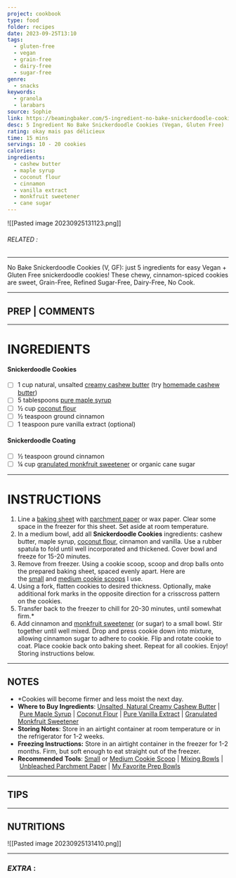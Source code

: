 ```yaml
---
project: cookbook
type: food
folder: recipes
date: 2023-09-25T13:10
tags:
  - gluten-free
  - vegan
  - grain-free
  - dairy-free
  - sugar-free
genre:
  - snacks
keywords:
  - granola
  - larabars
source: Sophie
link: https://beamingbaker.com/5-ingredient-no-bake-snickerdoodle-cookies-vegan-gluten-free/
desc: 5 Ingredient No Bake Snickerdoodle Cookies (Vegan, Gluten Free)
rating: okay mais pas délicieux
time: 15 mins
servings: 10 - 20 cookies
calories: 
ingredients:
  - cashew butter
  - maple syrup
  - coconut flour
  - cinnamon
  - vanilla extract
  - monkfruit sweetener
  - cane sugar
---
```


![[Pasted image 20230925131123.png]]
###### *RELATED* : 
---
No Bake Snickerdoodle Cookies (V, GF): just 5 ingredients for easy Vegan + Gluten Free snickerdoodle cookies! These chewy, cinnamon-spiced cookies are sweet, Grain-Free, Refined Sugar-Free, Dairy-Free, No Cook.

---
## PREP | COMMENTS



---
# INGREDIENTS

#### **Snickerdoodle Cookies**

- [ ] 1 cup natural, unsalted [creamy cashew butter](https://beamingbaker.com/recommends/cashew-butter/ "Cashew Butter") (try [homemade cashew butter](https://beamingbaker.com/how-to-make-homemade-cashew-butter-recipe-tutorial/))
- [ ] 5 tablespoons [pure maple syrup](https://beamingbaker.com/recommends/maple-syrup/ "Coombs Farms Pure Maple Syrup")
- [ ] ½ cup [coconut flour](https://beamingbaker.com/recommends/organic-coconut-flour-4lbs/ "Organic Coconut Flour 4lbs")
- [ ] ½ teaspoon ground cinnamon
- [ ] 1 teaspoon pure vanilla extract (optional)

#### **Snickerdoodle Coating**

- [ ] ½ teaspoon ground cinnamon
- [ ] ¼ cup [granulated monkfruit sweetener](https://beamingbaker.com/recommends/granulated-monkfruit-sweetener-1lb-classic/ "Granulated Monkfruit Sweetener 1lb - Classic") or organic cane sugar

---
# INSTRUCTIONS

1. Line a [baking sheet](https://beamingbaker.com/recommends/cookie-sheet/ "Baking Sheet") with [parchment paper](https://beamingbaker.com/recommends/unbleached-parchment-paper/ "Unbleached Parchment Paper") or wax paper. Clear some space in the freezer for this sheet. Set aside at room temperature.
2. In a medium bowl, add all **Snickerdoodle Cookies** ingredients: cashew butter, maple syrup, [coconut flour](https://amzn.to/3vmYVI2), cinnamon and vanilla. Use a rubber spatula to fold until well incorporated and thickened. Cover bowl and freeze for 15-20 minutes.
3. Remove from freezer. Using a cookie scoop, scoop and drop balls onto the prepared baking sheet, spaced evenly apart. Here are the [small](https://beamingbaker.com/recommends/1-tablespoon-cookie-scoop/ "Small Cookie Scoop") and [medium cookie scoops](https://beamingbaker.com/recommends/2-tablespoon-cookie-scoop/ "Medium Cookie Scoop") I use.
4. Using a fork, flatten cookies to desired thickness. Optionally, make additional fork marks in the opposite direction for a crisscross pattern on the cookies.
5. Transfer back to the freezer to chill for 20-30 minutes, until somewhat firm.*
6. Add cinnamon and [monkfruit sweetener](https://beamingbaker.com/recommends/granulated-monkfruit-sweetener-1lb-classic/ "Granulated Monkfruit Sweetener 1lb - Classic") (or sugar) to a small bowl. Stir together until well mixed. Drop and press cookie down into mixture, allowing cinnamon sugar to adhere to cookie. Flip and rotate cookie to coat. Place cookie back onto baking sheet. Repeat for all cookies. Enjoy! Storing instructions below.

---
## NOTES

- *Cookies will become firmer and less moist the next day.
- **Where to Buy Ingredients**: [Unsalted, Natural Creamy Cashew Butter](https://beamingbaker.com/recommends/cashew-butter/ "Cashew Butter") | [Pure Maple Syrup](https://beamingbaker.com/recommends/maple-syrup/ "Coombs Farms Pure Maple Syrup") | [Coconut Flour](https://beamingbaker.com/recommends/organic-coconut-flour-4lbs/ "Organic Coconut Flour 4lbs") | [Pure Vanilla Extract](https://beamingbaker.com/recommends/pure-vanilla-extract/ "Pure Vanilla Extract") | [Granulated Monkfruit Sweetener](https://beamingbaker.com/recommends/granulated-monkfruit-sweetener-1lb-classic/ "Granulated Monkfruit Sweetener 1lb - Classic")
- **Storing Notes**: Store in an airtight container at room temperature or in the refrigerator for 1-2 weeks.
- **Freezing Instructions:** Store in an airtight container in the freezer for 1-2 months. Firm, but soft enough to eat straight out of the freezer.
- **Recommended** **Tools**: [Small](https://beamingbaker.com/recommends/1-tablespoon-cookie-scoop/ "Small Cookie Scoop") or [Medium Cookie Scoop](https://beamingbaker.com/recommends/2-tablespoon-cookie-scoop/ "Medium Cookie Scoop") | [Mixing Bowls](https://beamingbaker.com/recommends/glass-mixing-bowls/ "Glass Mixing Bowls") | [Unbleached Parchment Paper](https://beamingbaker.com/recommends/unbleached-parchment-paper/ "Unbleached Parchment Paper") | [My Favorite Prep Bowls](https://beamingbaker.com/recommends/4oz-prep-bowls/ "4oz Prep Bowls")

---
## TIPS



---
## NUTRITIONS

![[Pasted image 20230925131410.png]]

---
### *EXTRA* :



